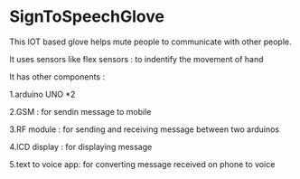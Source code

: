 # SignToSpeechGlove

This IOT based glove helps mute people to communicate with other people.

It uses sensors like flex sensors : to indentify the movement of hand

It has other components :

1.arduino UNO *2

2.GSM : for sendin message to mobile

3.RF module : for sending and receiving message between two arduinos

4.lCD display : for displaying message

5.text to voice app: for converting message received on phone to voice
